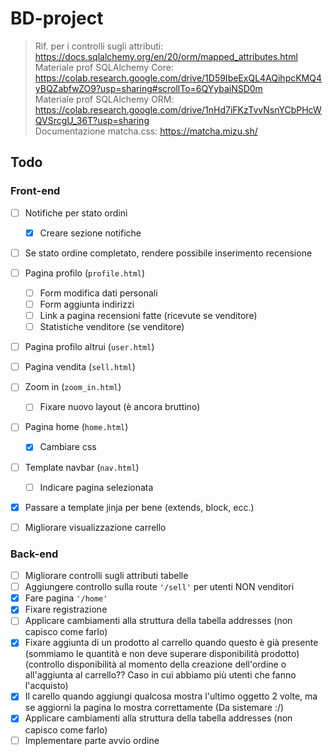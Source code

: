 # BD-project

> Rif. per i controlli sugli attributi: https://docs.sqlalchemy.org/en/20/orm/mapped_attributes.html \
> Materiale prof SQLAlchemy Core: https://colab.research.google.com/drive/1D59IbeExQL4AQihpcKMQ4yBQZabfwZO9?usp=sharing#scrollTo=6QYybaiNSD0m \
> Materiale prof SQLAlchemy ORM: https://colab.research.google.com/drive/1nHd7iFKzTvvNsnYCbPHcWQVSrcgU_36T?usp=sharing \
> Documentazione matcha.css: https://matcha.mizu.sh/
## Todo

### Front-end
- [ ] Notifiche per stato ordini
    - [x] Creare sezione notifiche
- [ ] Se stato ordine completato, rendere possibile inserimento recensione
- [ ] Pagina profilo (`profile.html`)
    - [ ] Form modifica dati personali
    - [ ] Form aggiunta indirizzi
    - [ ] Link a pagina recensioni fatte (ricevute se venditore)
    - [ ] Statistiche venditore (se venditore)
- [ ] Pagina profilo altrui (`user.html`)
- [ ] Pagina vendita (`sell.html`)
- [ ] Zoom in (`zoom_in.html`)
    - [ ] Fixare nuovo layout (è ancora bruttino)
- [ ] Pagina home (`home.html`)
    - [x] Cambiare css
- [ ] Template navbar (`nav.html`)
    - [ ] Indicare pagina selezionata
- [x] Passare a template jinja per bene (extends, block, ecc.)
- [ ] Migliorare visualizzazione carrello


### Back-end
- [ ] Migliorare controlli sugli attributi tabelle
- [ ] Aggiungere controllo sulla route `'/sell'` per utenti NON venditori
- [x] Fare pagina `'/home'`
- [x] Fixare registrazione
- [ ] Applicare cambiamenti alla struttura della tabella addresses (non capisco come farlo)
- [x] Fixare aggiunta di un prodotto al carrello quando questo è già presente (sommiamo le quantità e non deve superare disponibilità prodotto)
        (controllo disponibilità al momento della creazione dell'ordine o all'aggiunta al carrello?? Caso in cui abbiamo più utenti che fanno l'acquisto)
- [x] Il carello quando aggiungi qualcosa mostra l'ultimo oggetto 2 volte, ma se aggiorni la pagina lo mostra correttamente (Da sistemare :/)
- [x] Applicare cambiamenti alla struttura della tabella addresses (non capisco come farlo)
- [ ] Implementare parte avvio ordine
